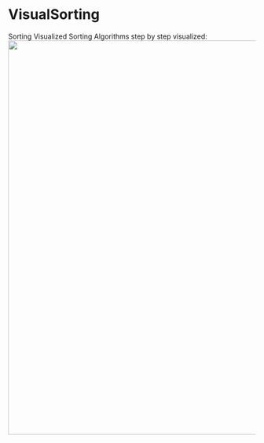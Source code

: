 # VisualSorting
Sorting Visualized
Sorting Algorithms step by step visualized:
<br/>
<img src="https://media.giphy.com/media/2iqKYRPZyGJgprW9i6/giphy.gif" width="800" height="800" />
